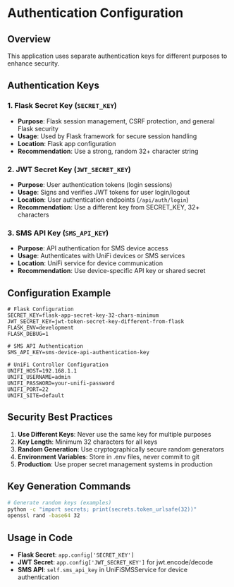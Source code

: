 # Authentication Configuration

## Overview
This application uses separate authentication keys for different purposes to enhance security.

## Authentication Keys

### 1. Flask Secret Key (`SECRET_KEY`)
- **Purpose**: Flask session management, CSRF protection, and general Flask security
- **Usage**: Used by Flask framework for secure session handling
- **Location**: Flask app configuration
- **Recommendation**: Use a strong, random 32+ character string

### 2. JWT Secret Key (`JWT_SECRET_KEY`)
- **Purpose**: User authentication tokens (login sessions)
- **Usage**: Signs and verifies JWT tokens for user login/logout
- **Location**: User authentication endpoints (`/api/auth/login`)
- **Recommendation**: Use a different key from SECRET_KEY, 32+ characters

### 3. SMS API Key (`SMS_API_KEY`)
- **Purpose**: API authentication for SMS device access
- **Usage**: Authenticates with UniFi devices or SMS services
- **Location**: UniFi service for device communication
- **Recommendation**: Use device-specific API key or shared secret

## Configuration Example

```properties
# Flask Configuration
SECRET_KEY=flask-app-secret-key-32-chars-minimum
JWT_SECRET_KEY=jwt-token-secret-key-different-from-flask
FLASK_ENV=development
FLASK_DEBUG=1

# SMS API Authentication
SMS_API_KEY=sms-device-api-authentication-key

# UniFi Controller Configuration
UNIFI_HOST=192.168.1.1
UNIFI_USERNAME=admin
UNIFI_PASSWORD=your-unifi-password
UNIFI_PORT=22
UNIFI_SITE=default
```

## Security Best Practices

1. **Use Different Keys**: Never use the same key for multiple purposes
2. **Key Length**: Minimum 32 characters for all keys
3. **Random Generation**: Use cryptographically secure random generators
4. **Environment Variables**: Store in .env files, never commit to git
5. **Production**: Use proper secret management systems in production

## Key Generation Commands

```bash
# Generate random keys (examples)
python -c "import secrets; print(secrets.token_urlsafe(32))"
openssl rand -base64 32
```

## Usage in Code

- **Flask Secret**: `app.config['SECRET_KEY']`
- **JWT Secret**: `app.config['JWT_SECRET_KEY']` for jwt.encode/decode
- **SMS API**: `self.sms_api_key` in UniFiSMSService for device authentication

